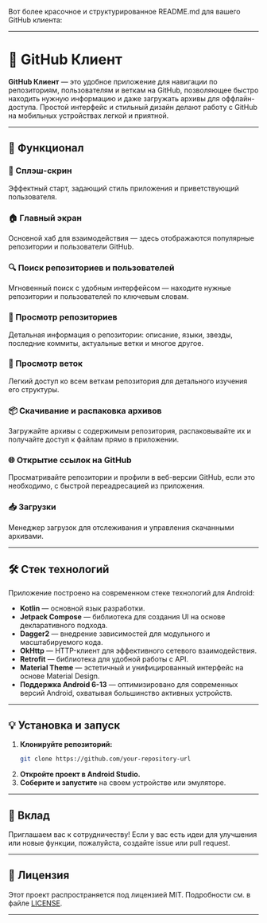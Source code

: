Вот более красочное и структурированное README.md для вашего GitHub клиента:

---

# 📱 GitHub Клиент

**GitHub Клиент** — это удобное приложение для навигации по репозиториям, пользователям и веткам на GitHub, позволяющее быстро находить нужную информацию и даже загружать архивы для оффлайн-доступа. Простой интерфейс и стильный дизайн делают работу с GitHub на мобильных устройствах легкой и приятной.

---

## 🚀 Функционал

### 🌅 Сплэш-скрин
Эффектный старт, задающий стиль приложения и приветствующий пользователя.

### 🏠 Главный экран
Основной хаб для взаимодействия — здесь отображаются популярные репозитории и пользователи GitHub.

### 🔍 Поиск репозиториев и пользователей
Мгновенный поиск с удобным интерфейсом — находите нужные репозитории и пользователей по ключевым словам.

### 📂 Просмотр репозиториев
Детальная информация о репозитории: описание, языки, звезды, последние коммиты, актуальные ветки и многое другое.

### 🌳 Просмотр веток
Легкий доступ ко всем веткам репозитория для детального изучения его структуры.

### 📦 Скачивание и распаковка архивов
Загружайте архивы с содержимым репозитория, распаковывайте их и получайте доступ к файлам прямо в приложении.

### 🌐 Открытие ссылок на GitHub
Просматривайте репозитории и профили в веб-версии GitHub, если это необходимо, с быстрой переадресацией из приложения.

### 📥 Загрузки
Менеджер загрузок для отслеживания и управления скачанными архивами.

---

## 🛠️ Стек технологий

Приложение построено на современном стеке технологий для Android:

- **Kotlin** — основной язык разработки.
- **Jetpack Compose** — библиотека для создания UI на основе декларативного подхода.
- **Dagger2** — внедрение зависимостей для модульного и масштабируемого кода.
- **OkHttp** — HTTP-клиент для эффективного сетевого взаимодействия.
- **Retrofit** — библиотека для удобной работы с API.
- **Material Theme** — эстетичный и унифицированный интерфейс на основе Material Design.
- **Поддержка Android 6-13** — оптимизировано для современных версий Android, охватывая большинство активных устройств.

---

## 💡 Установка и запуск

1. **Клонируйте репозиторий:**
   ```bash
   git clone https://github.com/your-repository-url
   ```
2. **Откройте проект в Android Studio.**
3. **Соберите и запустите** на своем устройстве или эмуляторе.

---

## 🤝 Вклад

Приглашаем вас к сотрудничеству! Если у вас есть идеи для улучшения или новые функции, пожалуйста, создайте issue или pull request.

---

## 📄 Лицензия

Этот проект распространяется под лицензией MIT. Подробности см. в файле [LICENSE](LICENSE).

---

